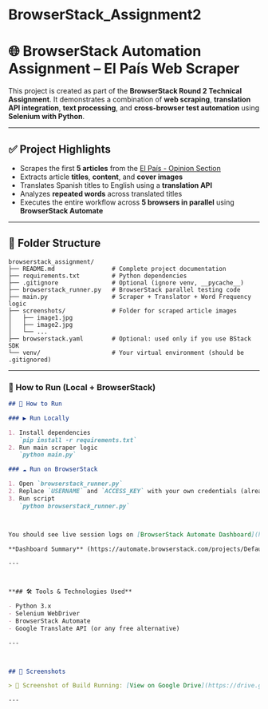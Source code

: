 # BrowserStack_Assignment2

# 🌐 BrowserStack Automation Assignment – El País Web Scraper

This project is created as part of the **BrowserStack Round 2 Technical Assignment**. It demonstrates a combination of **web scraping**, **translation API integration**, **text processing**, and **cross-browser test automation** using **Selenium with Python**.

---

## ✅ Project Highlights

- Scrapes the first **5 articles** from the [El País - Opinion Section](https://elpais.com/opinion/)
- Extracts article **titles**, **content**, and **cover images**
- Translates Spanish titles to English using a **translation API**
- Analyzes **repeated words** across translated titles
- Executes the entire workflow across **5 browsers in parallel** using **BrowserStack Automate**

---

## 📁 Folder Structure

```
browserstack_assignment/
├── README.md                # Complete project documentation
├── requirements.txt         # Python dependencies
├── .gitignore               # Optional (ignore venv, __pycache__)
├── browserstack_runner.py   # BrowserStack parallel testing code
├── main.py                  # Scraper + Translator + Word Frequency logic
├── screenshots/             # Folder for scraped article images
│   ├── image1.jpg
│   ├── image2.jpg
│   └── ...
├── browserstack.yaml        # Optional: used only if you use BStack SDK
└── venv/                    # Your virtual environment (should be .gitignored)
```




---

### 🚀  How to Run (Local + BrowserStack)

```md
## 🚀 How to Run

### ▶️ Run Locally

1. Install dependencies  
   `pip install -r requirements.txt`
2. Run main scraper logic  
   `python main.py`

### ☁️ Run on BrowserStack

1. Open `browserstack_runner.py`
2. Replace `USERNAME` and `ACCESS_KEY` with your own credentials (already done)
3. Run script  
   `python browserstack_runner.py`



You should see live session logs on [BrowserStack Automate Dashboard](https://automate.browserstack.com/projects/Default+Project/builds/MultiBrowser+Android+Build/1?tab=tests&testListView=spec&public_token=691b8f210d9931726adc0ba01201c598355c9d4ab52d79c0463e156dbd0d1627)

**Dashboard Summary** (https://automate.browserstack.com/projects/Default+Project/builds/MultiBrowser+Android+Build/1?public_token=691b8f210d9931726adc0ba01201c598355c9d4ab52d79c0463e156dbd0d1627)

---



**## 🛠️ Tools & Technologies Used**

- Python 3.x
- Selenium WebDriver
- BrowserStack Automate
- Google Translate API (or any free alternative)

---



## 📸 Screenshots

> 🔗 Screenshot of Build Running: [View on Google Drive](https://drive.google.com/drive/folders/1ittltRg_Cy81hZDesYt6jIKj4JUKQgHB?usp=sharing)

---

